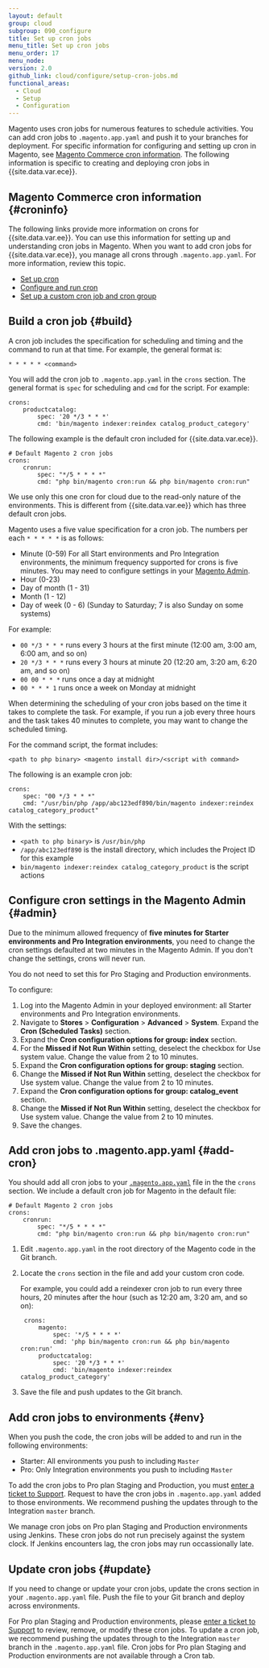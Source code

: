 ```yaml
---
layout: default
group: cloud
subgroup: 090_configure
title: Set up cron jobs
menu_title: Set up cron jobs
menu_order: 17
menu_node:
version: 2.0
github_link: cloud/configure/setup-cron-jobs.md
functional_areas:
  - Cloud
  - Setup
  - Configuration
---
```


Magento uses cron jobs for numerous features to schedule activities. You can add cron jobs to `.magento.app.yaml` and push it to your branches for deployment. For specific information for configuring and setting up cron in Magento, see [Magento Commerce cron information](#croninfo). The following information is specific to creating and deploying cron jobs in {{site.data.var.ece}}.

## Magento Commerce cron information {#croninfo}
The following links provide more information on crons for {{site.data.var.ee}}. You can use this information for setting up and understanding cron jobs in Magento. When you want to add cron jobs for {{site.data.var.ece}}, you manage all crons through `.magento.app.yaml`. For more information, review this topic.

* [Set up cron]({{page.baseurl}}install-gde/install/post-install-config.html)
* [Configure and run cron]({{page.baseurl}}config-guide/cli/config-cli-subcommands-cron.html)
* [Set up a custom cron job and cron group]({{page.baseurl}}config-guide/cron/custom-cron.html)

## Build a cron job {#build}
A cron job includes the specification for scheduling and timing and the command to run at that time. For example, the general format is:

  `* * * * * <command>`

You will add the cron job to `.magento.app.yaml` in the `crons` section. The general format is `spec` for scheduling and `cmd` for the script. For example:

    crons:
        productcatalog:
            spec: '20 */3 * * *'
            cmd: 'bin/magento indexer:reindex catalog_product_category'

The following example is the default cron included for {{site.data.var.ece}}.

    # Default Magento 2 cron jobs
    crons:
        cronrun:
            spec: "*/5 * * * *"
            cmd: "php bin/magento cron:run && php bin/magento cron:run"

<div class="bs-callout bs-callout-info" id="info" markdown="1">
We use only this one cron for cloud due to the read-only nature of the environments. This is different from {{site.data.var.ee}} which has three default cron jobs.
</div>

Magento uses a five value specification for a cron job. The numbers per each `* * * * *` is as follows:

* Minute (0-59)  For all Start environments and Pro Integration environments, the minimum frequency supported for crons is five minutes. You may need to configure settings in your [Magento Admin](#admin).
* Hour (0-23)
* Day of month (1 - 31)
* Month (1 - 12)
* Day of week (0 - 6) (Sunday to Saturday; 7 is also Sunday on some systems)

For example:

* `00 */3 * * *` runs every 3 hours at the first minute (12:00 am, 3:00 am, 6:00 am, and so on)
* `20 */3 * * *` runs every 3 hours at minute 20 (12:20 am, 3:20 am, 6:20 am, and so on)
* `00 00 * * *` runs once a day at midnight
* `00 * * * 1` runs once a week on Monday at midnight

When determining the scheduling of your cron jobs based on the time it takes to complete the task. For example, if you run a job every three hours and the task takes 40 minutes to complete, you may want to change the scheduled timing.

For the command script, the format includes:

  `<path to php binary> <magento install dir>/<script with command>`

The following is an example cron job:

    crons:
        spec: "00 */3 * * *"
        cmd: "/usr/bin/php /app/abc123edf890/bin/magento indexer:reindex catalog_category_product"

With the settings:

* `<path to php binary>` is `/usr/bin/php`
* `/app/abc123edf890` is the install directory, which includes the Project ID for this example
* `bin/magento indexer:reindex catalog_category_product` is the script actions

## Configure cron settings in the Magento Admin {#admin}
Due to the minimum allowed frequency of **five minutes for Starter environments and Pro Integration environments**, you need to change the cron settings defaulted at two minutes in the Magento Admin. If you don't change the settings, crons will never run.

You do not need to set this for Pro Staging and Production environments.

To configure:

1. Log into the Magento Admin in your deployed environment: all Starter environments and Pro Integration environments.
2. Navigate to **Stores** > **Configuration** > **Advanced** > **System**. Expand the **Cron (Scheduled Tasks)** section.
3. Expand the **Cron configuration options for group: index** section.
4. For the **Missed if Not Run Within** setting, deselect the checkbox for Use system value. Change the value from 2 to 10 minutes.
5. Expand the **Cron configuration options for group: staging** section.
4. Change the **Missed if Not Run Within** setting, deselect the checkbox for Use system value. Change the value from 2 to 10 minutes.
5. Expand the **Cron configuration options for group: catalog_event** section.
4. Change the **Missed if Not Run Within** setting, deselect the checkbox for Use system value. Change the value from 2 to 10 minutes.
5. Save the changes.

## Add cron jobs to .magento.app.yaml {#add-cron}
You should add all cron jobs to your [`.magento.app.yaml`]({{page.baseurl}}cloud/project/project-conf-files_magento-app.html) file in the the `crons` section. We include a default cron job for Magento in the default file:

    # Default Magento 2 cron jobs
    crons:
        cronrun:
            spec: "*/5 * * * *"
            cmd: "php bin/magento cron:run && php bin/magento cron:run"

1. Edit `.magento.app.yaml` in the root directory of the Magento code in the Git branch.
2. Locate the `crons` section in the file and add your custom cron code.

    For example, you could add a reindexer cron job to run every three hours, 20 minutes after the hour (such as 12:20 am, 3:20 am, and so on):

        crons:
            magento:
                spec: '*/5 * * * *'
                cmd: 'php bin/magento cron:run && php bin/magento cron:run'
            productcatalog:
                spec: '20 */3 * * *'
                cmd: 'bin/magento indexer:reindex catalog_product_category'

4. Save the file and push updates to the Git branch.

## Add cron jobs to environments {#env}
When you push the code, the cron jobs will be added to and run in the following environments:

* Starter: All environments you push to including `Master`
* Pro: Only Integration environments you push to including `Master`

To add the cron jobs to Pro plan Staging and Production, you must [enter a ticket to Support]({{page.baseurl}}cloud/bk-cloud.html#gethelp). Request to have the cron jobs in `.magento.app.yaml` added to those environments. We recommend pushing the updates through to the Integration `master` branch.

We manage cron jobs on Pro plan Staging and Production environments using Jenkins. These cron jobs do not run precisely against the system clock. If Jenkins encounters lag, the cron jobs may run occassionally late.

## Update cron jobs {#update}
If you need to change or update your cron jobs, update the crons section in your `.magento.app.yaml` file. Push the file to your Git branch and deploy across environments.

For Pro plan Staging and Production environments, please [enter a ticket to Support]({{page.baseurl}}cloud/bk-cloud.html#gethelp) to review, remove, or modify these cron jobs. To update a cron job, we recommend pushing the updates through to the Integration `master` branch in the `.magento.app.yaml` file. Cron jobs for Pro plan Staging and Production environments are not available through a Cron tab.
